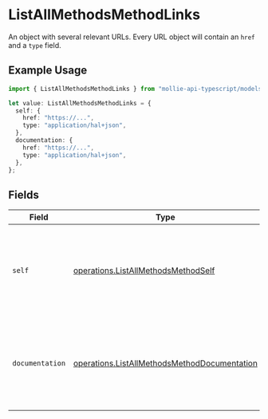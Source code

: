 # ListAllMethodsMethodLinks

An object with several relevant URLs. Every URL object will contain an `href` and a `type` field.

## Example Usage

```typescript
import { ListAllMethodsMethodLinks } from "mollie-api-typescript/models/operations";

let value: ListAllMethodsMethodLinks = {
  self: {
    href: "https://...",
    type: "application/hal+json",
  },
  documentation: {
    href: "https://...",
    type: "application/hal+json",
  },
};
```

## Fields

| Field                                                                                                        | Type                                                                                                         | Required                                                                                                     | Description                                                                                                  |
| ------------------------------------------------------------------------------------------------------------ | ------------------------------------------------------------------------------------------------------------ | ------------------------------------------------------------------------------------------------------------ | ------------------------------------------------------------------------------------------------------------ |
| `self`                                                                                                       | [operations.ListAllMethodsMethodSelf](../../models/operations/listallmethodsmethodself.md)                   | :heavy_check_mark:                                                                                           | In v2 endpoints, URLs are commonly represented as objects with an `href` and `type` field.                   |
| `documentation`                                                                                              | [operations.ListAllMethodsMethodDocumentation](../../models/operations/listallmethodsmethoddocumentation.md) | :heavy_minus_sign:                                                                                           | In v2 endpoints, URLs are commonly represented as objects with an `href` and `type` field.                   |